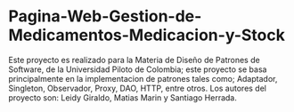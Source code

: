 # Pagina-Web-Gestion-de-Medicamentos-Medicacion-y-Stock
Este proyecto es realizado para la Materia de Diseño de Patrones de Software, de la Universidad Piloto de Colombia; este proyecto se basa principalmente en la implementacion de patrones tales como; Adaptador, Singleton, Observador, Proxy, DAO, HTTP, entre otros. Los autores del proyecto son: Leidy Giraldo, Matias Marin y Santiago Herrada.

